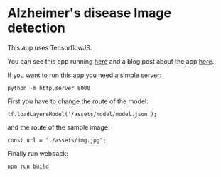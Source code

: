 # Alzheimer's disease Image detection

This app uses TensorflowJS.

You can see this app running [here](https://vincentblog.xyz/portfolio/alzheimer)
and a blog post about the app [here](https://vincentblog.xyz/posts/detecting-alzheimer-s-desease-with-deep-learning).

If you want to run this app you need a simple server:

```
python -m http.server 8000
```

First you have to change the route of the model:

```
tf.loadLayersModel('/assets/model/model.json');
```

and the route of the sample image:

```
const url = "./assets/img.jpg";
```

Finally run webpack:

```
npm run build
```